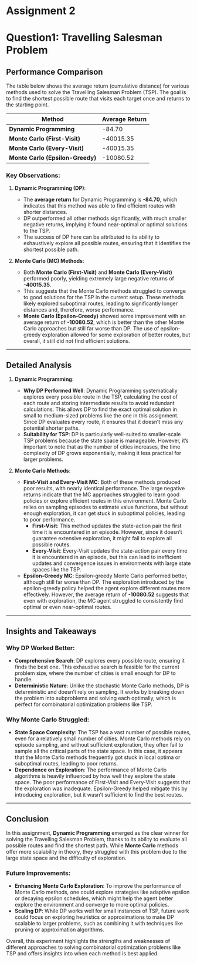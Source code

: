 # Assignment 2
# Question1: Travelling Salesman Problem

## Performance Comparison

The table below shows the average return (cumulative distance) for various methods used to solve the Travelling Salesman Problem (TSP). The goal is to find the shortest possible route that visits each target once and returns to the starting point.

| Method                           | Average Return          |
|----------------------------------|-------------------------|
| **Dynamic Programming**              | -84.70                |
| **Monte Carlo (First-Visit)**        | -40015.35             |
| **Monte Carlo (Every-Visit)**        | -40015.35             |
| **Monte Carlo (Epsilon-Greedy)**     | -10080.52             |

### Key Observations:

1. **Dynamic Programming (DP)**:
    - The **average return** for Dynamic Programming is **-84.70**, which indicates that this method was able to find efficient routes with shorter distances.
    - DP outperformed all other methods significantly, with much smaller negative returns, implying it found near-optimal or optimal solutions to the TSP.
    - The success of DP here can be attributed to its ability to exhaustively explore all possible routes, ensuring that it identifies the shortest possible path.

2. **Monte Carlo (MC) Methods**:
    - Both **Monte Carlo (First-Visit)** and **Monte Carlo (Every-Visit)** performed poorly, yielding extremely large negative returns of **-40015.35**.
    - This suggests that the Monte Carlo methods struggled to converge to good solutions for the TSP in the current setup. These methods likely explored suboptimal routes, leading to significantly longer distances and, therefore, worse performance.
    - **Monte Carlo (Epsilon-Greedy)** showed some improvement with an average return of **-10080.52**, which is better than the other Monte Carlo approaches but still far worse than DP. The use of epsilon-greedy exploration allowed for some exploration of better routes, but overall, it still did not find efficient solutions.

---

## Detailed Analysis

1. **Dynamic Programming**:
    - **Why DP Performed Well**: Dynamic Programming systematically explores every possible route in the TSP, calculating the cost of each route and storing intermediate results to avoid redundant calculations. This allows DP to find the exact optimal solution in small to medium-sized problems like the one in this assignment. Since DP evaluates every route, it ensures that it doesn’t miss any potential shorter paths.
    - **Suitability for TSP**: DP is particularly well-suited to smaller-scale TSP problems because the state space is manageable. However, it’s important to note that as the number of cities increases, the time complexity of DP grows exponentially, making it less practical for larger problems.

2. **Monte Carlo Methods**:
    - **First-Visit and Every-Visit MC**: Both of these methods produced poor results, with nearly identical performance. The large negative returns indicate that the MC approaches struggled to learn good policies or explore efficient routes in this environment. Monte Carlo relies on sampling episodes to estimate value functions, but without enough exploration, it can get stuck in suboptimal policies, leading to poor performance.
        - **First-Visit**: This method updates the state-action pair the first time it is encountered in an episode. However, since it doesn’t guarantee extensive exploration, it might fail to explore all possible routes.
        - **Every-Visit**: Every-Visit updates the state-action pair every time it is encountered in an episode, but this can lead to inefficient updates and convergence issues in environments with large state spaces like the TSP.
    - **Epsilon-Greedy MC**: Epsilon-greedy Monte Carlo performed better, although still far worse than DP. The exploration introduced by the epsilon-greedy policy helped the agent explore different routes more effectively. However, the average return of **-10080.52** suggests that even with exploration, the MC agent struggled to consistently find optimal or even near-optimal routes.

---

## Insights and Takeaways

### Why DP Worked Better:
- **Comprehensive Search**: DP explores every possible route, ensuring it finds the best one. This exhaustive search is feasible for the current problem size, where the number of cities is small enough for DP to handle.
- **Deterministic Nature**: Unlike the stochastic Monte Carlo methods, DP is deterministic and doesn’t rely on sampling. It works by breaking down the problem into subproblems and solving each optimally, which is perfect for combinatorial optimization problems like TSP.

### Why Monte Carlo Struggled:
- **State Space Complexity**: The TSP has a vast number of possible routes, even for a relatively small number of cities. Monte Carlo methods rely on episode sampling, and without sufficient exploration, they often fail to sample all the critical parts of the state space. In this case, it appears that the Monte Carlo methods frequently got stuck in local optima or suboptimal routes, leading to poor returns.
- **Dependence on Exploration**: The performance of Monte Carlo algorithms is heavily influenced by how well they explore the state space. The poor performance of First-Visit and Every-Visit suggests that the exploration was inadequate. Epsilon-Greedy helped mitigate this by introducing exploration, but it wasn’t sufficient to find the best routes.

---

## Conclusion

In this assignment, **Dynamic Programming** emerged as the clear winner for solving the Travelling Salesman Problem, thanks to its ability to evaluate all possible routes and find the shortest path. While **Monte Carlo** methods offer more scalability in theory, they struggled with this problem due to the large state space and the difficulty of exploration. 

### Future Improvements:
- **Enhancing Monte Carlo Exploration**: To improve the performance of Monte Carlo methods, one could explore strategies like adaptive epsilon or decaying epsilon schedules, which might help the agent better explore the environment and converge to more optimal policies.
- **Scaling DP**: While DP works well for small instances of TSP, future work could focus on exploring heuristics or approximations to make DP scalable to larger problems, such as combining it with techniques like pruning or approximation algorithms.

Overall, this experiment highlights the strengths and weaknesses of different approaches to solving combinatorial optimization problems like TSP and offers insights into when each method is best applied.
